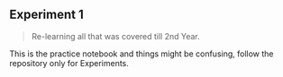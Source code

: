 ## Experiment 1

> Re-learning all that was covered till 2nd Year.

This is the practice notebook and things might be confusing, follow the repository only for Experiments.
